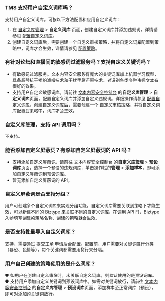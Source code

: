 ### TMS 支持用户自定义词库吗？
支持用户自定义词库。可按以下方法配置和应用自定义词库：
1. 在 [自定义库管理](https://console.cloud.tencent.com/cms/text/lib) > **自定义词库** 页面，创建自定义词库并添加违规词，详情请参见 [配置自定义词库](https://cloud.tencent.com/document/product/1124/37119#step5)。
2. 创建自定义词库后，需要创建一个自定义审核策略，并将自定义词库配置到策略中，词库才会生效，详情请参见 [配置策略](https://cloud.tencent.com/document/product/1124/37119#step4)。

### 有针对论坛和直播间的敏感词过滤服务吗？支持自定义关键词吗？
- 有敏感词过滤服务。文本内容安全服务有庞大的关键词库加上机器学习模型，具备超强抗干扰的滤噪技术和干扰手段还原技术，对识别各类变种违规文本有很好的效果。
- 支持用户自定义敏感词库。请前往 [文本内容安全控制台](https://console.cloud.tencent.com/cms/text/lib) 的**自定义库管理** > **自定义词库**页面，配置自定义词库并添加自定义违规词。详细操作请参见 [配置自定义词库](https://cloud.tencent.com/document/product/1124/37119#step5)。创建自定义词库后，需要创建一个 [自定义审核策略](https://cloud.tencent.com/document/product/1124/37119#step4)，并将自定义词库配置到策略中，词库才会生效。

### 自定义库管理，支持 API 调用吗？
不支持。

### 能否添加自定义屏蔽词？有添加自定义屏蔽词的 API 吗？
- 支持添加自定义屏蔽词。请前往 [文本内容安全控制台](https://console.cloud.tencent.com/cms/text/lib) 的**自定义库管理** > **预设词库**页面，选择一个预设的违规词库，单击操作栏的**管理** > **添加样本**，即可添加自定义屏蔽词到预设词库。
- 暂无添加自定义屏蔽词的 API。

### 自定义屏蔽词是否支持分组？
用户可创建多个自定义词库来实现分组功能。自定义词库需要关联到策略下才能生效，可以新建不同的 Biztype 来关联不同的自定义词库。在调用 API 时，Biztype 入参填写创建的策略名称，创建的策略就会生效。

### 是否支持批量导入自定义词库？
支持，需要通过  [提交工单](https://console.cloud.tencent.com/workorder/category) 申请后台配置。配置前，用户需要对关键词进行分类（暴恐、色情等），每个关键词都需要用换行来分隔。

### 用户自己创建的策略使用的是什么词库？
●	如用户在创建自定义策略时，未关联自定义词库，则默认使用的是预设词库。
●	支持用户添加自定义关键词到预设词库中。如需对关键词放行，请前往 [文本内容安全控制台](https://console.cloud.tencent.com/cms/text/lib) 的**自定义库管理** > **预设词库**页面，添加样本至正常词库（预设），即可对添加的关键词放行。

